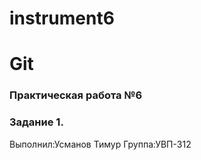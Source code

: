 # instrument6
# Git
### Практическая работа №6
### Задание 1.
Выполнил:Усманов Тимур
Группа:УВП-312
